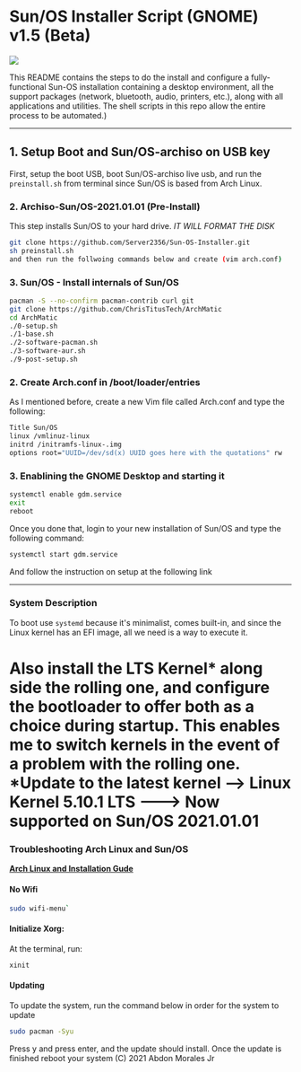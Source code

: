 # Sun/OS Installer Script (GNOME) v1.5 (Beta)

<img src="https://github.com/Server2356/Sun-OS-Installer/blob/master/Sun:OS.png" />

This README contains the steps to do the install and configure a fully-functional Sun-OS installation containing a desktop environment, all the support packages (network, bluetooth, audio, printers, etc.), along with all applications and utilities. The shell scripts in this repo allow the entire process to be automated.)

---

## 1. Setup Boot and Sun/OS-archiso on USB key

First, setup the boot USB, boot Sun/OS-archiso live usb, and run the `preinstall.sh` from terminal since Sun/OS is based from Arch Linux.

### 2. Archiso-Sun/OS-2021.01.01 (Pre-Install)

This step installs Sun/OS to your hard drive. *IT WILL FORMAT THE DISK*

```bash
git clone https://github.com/Server2356/Sun-OS-Installer.git
sh preinstall.sh
and then run the follwoing commands below and create (vim arch.conf)
```

### 3. Sun/OS - Install internals of Sun/OS

```bash
pacman -S --no-confirm pacman-contrib curl git
git clone https://github.com/ChrisTitusTech/ArchMatic
cd ArchMatic
./0-setup.sh
./1-base.sh
./2-software-pacman.sh
./3-software-aur.sh
./9-post-setup.sh
```
### 2. Create Arch.conf in /boot/loader/entries

As I mentioned before, create a new Vim file called Arch.conf and type the following:

```bash
Title Sun/OS
linux /vmlinuz-linux
initrd /initramfs-linux-.img
options root="UUID=/dev/sd(x) UUID goes here with the quotations" rw
```
### 3. Enablining the GNOME Desktop and starting it
```bash
systemctl enable gdm.service
exit
reboot
```
Once you done that, login to your new installation of Sun/OS and type the following command:
```bash
systemctl start gdm.service
```
And follow the instruction on setup at the following link

---

### System Description

To boot use `systemd` because it's minimalist, comes built-in, and since the Linux kernel has an EFI image, all we need is a way to execute it.

Also install the LTS Kernel* along side the rolling one, and configure the bootloader to offer both as a choice during startup. This enables me to switch kernels in the event of a problem with the rolling one.
*Update to the latest kernel --> Linux Kernel 5.10.1 LTS ---> Now supported on Sun/OS 2021.01.01
=======
### Troubleshooting Arch Linux and Sun/OS

__[Arch Linux and Installation Gude](https://github.com/rickellis/Arch-Linux-Install-Guide)__

#### No Wifi

```bash
sudo wifi-menu`
```

#### Initialize Xorg:
At the terminal, run:

```bash
xinit
```
#### Updating
To update the system, run the command below in order for the system to update
```bash
sudo pacman -Syu
```
Press y and press enter, and the update should install. Once the update is finished reboot your system
(C) 2021 Abdon Morales Jr
